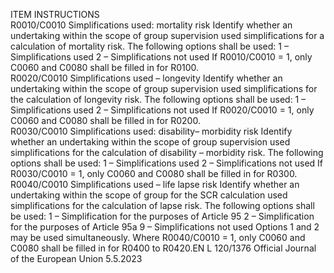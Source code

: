  
ITEM  INSTRUCTIONS  
R0010/C0010  Simplifications used: 
mortality risk  Identify whether an undertaking within the scope of group supervision used 
simplifications for a calculation of mortality risk. The following options shall 
be used: 
1 – Simplifications used 
2 – Simplifications not used 
If R0010/C0010 = 1, only C0060 and C0080 shall be filled in for R0100.  
R0020/C0010  Simplifications used – 
longevity  Identify whether an undertaking within the scope of group supervision used 
simplifications for the calculation of longevity risk. The following options shall 
be used: 
1 – Simplifications used 
2 – Simplifications not used 
If R0020/C0010 = 1, only C0060 and C0080 shall be filled in for R0200.  
R0030/C0010  Simplifications used: 
disability– morbidity risk  Identify whether an undertaking within the scope of group supervision used 
simplifications for the calculation of disability – morbidity risk. The following 
options shall be used: 
1 – Simplifications used 
2 – Simplifications not used 
If R0030/C0010 = 1, only C0060 and C0080 shall be filled in for R0300.  
R0040/C0010  Simplifications used – life 
lapse risk  Identify whether an undertaking within the scope of group for the SCR calculation 
used simplifications for the calculation of lapse risk. The following options shall 
be used: 
1 – Simplification for the purposes of Article 95 
2 – Simplification for the purposes of Article 95a 
9 – Simplifications not used 
Options 1 and 2 may be used simultaneously. 
Where R0040/C0010 = 1, only C0060 and C0080 shall be filled in for R0400 to 
R0420.EN  L 120/1376 Official Journal of the European Union 5.5.2023